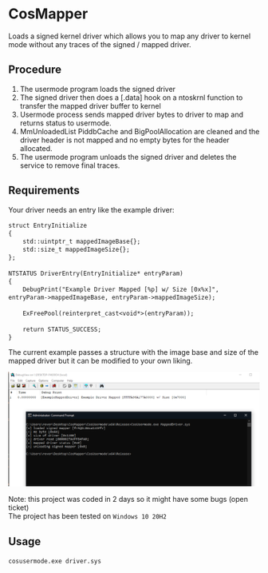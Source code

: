 # CosMapper
Loads a signed kernel driver which allows you to map any driver to kernel mode without any traces of the signed / mapped driver.

## Procedure
1. The usermode program loads the signed driver 
2. The signed driver then does a [.data] hook on a ntoskrnl function to transfer the mapped driver buffer to kernel
3. Usermode process sends mapped driver bytes to driver to map and returns status to usermode.
4. MmUnloadedList PiddbCache and BigPoolAllocation are cleaned and the driver header is not mapped and no empty bytes for the header allocated.
5. The usermode program unloads the signed driver and deletes the service to remove final traces.

## Requirements
Your driver needs an entry like the example driver:

```
struct EntryInitialize
{
	std::uintptr_t mappedImageBase{};
	std::size_t mappedImageSize{};
};

NTSTATUS DriverEntry(EntryInitialize* entryParam)
{
	DebugPrint("Example Driver Mapped [%p] w/ Size [0x%x]", entryParam->mappedImageBase, entryParam->mappedImageSize);

	ExFreePool(reinterpret_cast<void*>(entryParam));

	return STATUS_SUCCESS;
}
```
The current example passes a structure with the image base and size of the mapped driver but it can be modified to your own liking.

![DbgView Example](./example.PNG)

Note: this project was coded in 2 days so it might have some bugs (open ticket)<br />
The project has been tested on ``Windows 10 20H2``

## Usage

```cosusermode.exe driver.sys```
